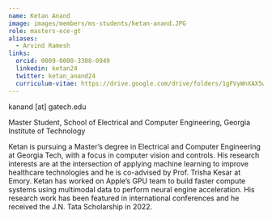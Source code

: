 ```yaml
---
name: Ketan Anand
image: images/members/ms-students/ketan-anand.JPG
role: masters-ece-gt
aliases:
  - Arvind Ramesh
links:
  orcid: 0009-0000-3308-0949
  linkedin: ketan24
  twitter: ketan_anand24
  curriculum-vitae: https://drive.google.com/drive/folders/1gFVyWnXAX5w4Z-YYOxf5xV1e5hIV9YSX
---
```


kanand [at] gatech.edu

Master Student, School of Electrical and Computer Engineering, Georgia Institute of Technology

Ketan is pursuing a Master’s degree in Electrical and Computer Engineering at Georgia Tech, with a focus in computer vision and controls. His research interests are at the intersection of applying machine learning to improve healthcare technologies and he is co-advised by Prof. Trisha Kesar at Emory. Ketan has worked on Apple’s GPU team to build faster compute systems using multimodal data to perform neural engine acceleration. His research work has been featured in international conferences and he received the J.N. Tata Scholarship in 2022.
